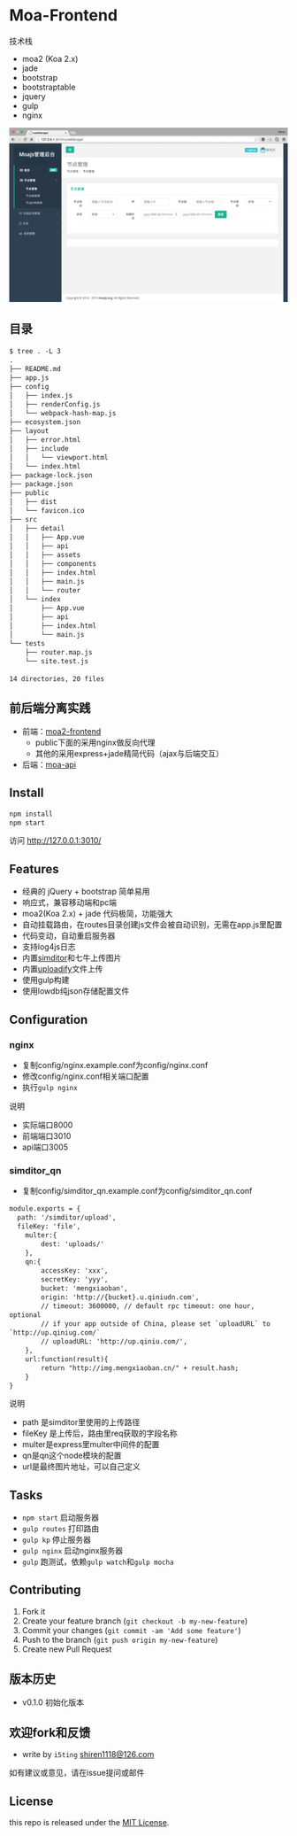 # Moa-Frontend

技术栈

- moa2 (Koa 2.x)
- jade
- bootstrap
- bootstraptable
- jquery
- gulp
- nginx

![](doc/preview.png)

## 目录

```shell
$ tree . -L 3
.
├── README.md
├── app.js
├── config
│   ├── index.js
│   ├── renderConfig.js
│   └── webpack-hash-map.js
├── ecosystem.json
├── layout
│   ├── error.html
│   ├── include
│   │   └── viewport.html
│   └── index.html
├── package-lock.json
├── package.json
├── public
│   ├── dist
│   └── favicon.ico
├── src
│   ├── detail
│   │   ├── App.vue
│   │   ├── api
│   │   ├── assets
│   │   ├── components
│   │   ├── index.html
│   │   ├── main.js
│   │   └── router
│   └── index
│       ├── App.vue
│       ├── api
│       ├── index.html
│       └── main.js
└── tests
    ├── router.map.js
    └── site.test.js

14 directories, 20 files
```

## 前后端分离实践

- 前端：[moa2-frontend](https://github.com/moajs/moa2-frontend)
  - public下面的采用nginx做反向代理
  - 其他的采用express+jade精简代码（ajax与后端交互）
- 后端：[moa-api](https://github.com/moajs/moa-api)

## Install

```
npm install 
npm start
```

访问 http://127.0.0.1:3010/

## Features

- 经典的 jQuery + bootstrap 简单易用
- 响应式，兼容移动端和pc端
- moa2(Koa 2.x) + jade 代码极简，功能强大
- 自动挂载路由，在routes目录创建js文件会被自动识别，无需在app.js里配置
- 代码变动，自动重启服务器
- 支持log4js日志
- 内置[simditor](http://simditor.tower.im/)和七牛上传图片
- 内置[uploadify](https://github.com/i5ting/uploadify)文件上传
- 使用gulp构建
- 使用lowdb纯json存储配置文件

## Configuration

### nginx

- 复制config/nginx.example.conf为config/nginx.conf
- 修改config/nginx.conf相关端口配置
- 执行`gulp nginx`

说明

- 实际端口8000
- 前端端口3010
- api端口3005

### simditor_qn

- 复制config/simditor_qn.example.conf为config/simditor_qn.conf

```
module.exports = {
  path: '/simditor/upload',
  fileKey: 'file',
	multer:{ 
	 	dest: 'uploads/' 
	},
	qn:{
		accessKey: 'xxx',
		secretKey: 'yyy',
		bucket: 'mengxiaoban',
		origin: 'http://{bucket}.u.qiniudn.com',
		// timeout: 3600000, // default rpc timeout: one hour, optional
		// if your app outside of China, please set `uploadURL` to `http://up.qiniug.com/`
		// uploadURL: 'http://up.qiniu.com/',
	},
	url:function(result){
		return "http://img.mengxiaoban.cn/" + result.hash;
	}
}
```

说明

- path 是simditor里使用的上传路径
- fileKey 是上传后，路由里req获取的字段名称
- multer是express里multer中间件的配置
- qn是qn这个node模块的配置
- url是最终图片地址，可以自己定义

## Tasks

- `npm start` 启动服务器
- `gulp routes` 打印路由
- `gulp kp` 停止服务器
- `gulp nginx` 启动nginx服务器
- `gulp` 跑测试，依赖`gulp watch`和`gulp mocha`

## Contributing

1. Fork it
2. Create your feature branch (`git checkout -b my-new-feature`)
3. Commit your changes (`git commit -am 'Add some feature'`)
4. Push to the branch (`git push origin my-new-feature`)
5. Create new Pull Request

## 版本历史

- v0.1.0 初始化版本

## 欢迎fork和反馈

- write by `i5ting` shiren1118@126.com

如有建议或意见，请在issue提问或邮件

## License

this repo is released under the [MIT
License](http://www.opensource.org/licenses/MIT).
